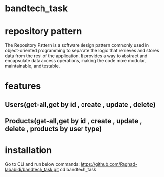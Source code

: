 # bandtech_task
# repository pattern
The Repository Pattern is a software design pattern commonly used in object-oriented programming to separate the logic that retrieves and stores data from the rest of the application. It provides a way to abstract and encapsulate data access operations, making the code more modular, maintainable, and testable.
# features
## Users(get-all,get by id , create , update , delete)
## Products(get-all,get by id , create , update , delete , products by user type)
# installation
Go to CLI and run below commands:
https://github.com/Raghad-lababidi/bandtech_task.git
cd bandtech_task


